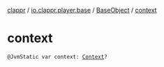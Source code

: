 [clappr](../../index.md) / [io.clappr.player.base](../index.md) / [BaseObject](index.md) / [context](.)

# context

`@JvmStatic var context: `[`Context`](https://developer.android.com/reference/android/content/Context.html)`?`